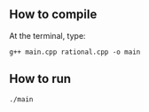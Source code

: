 ## How to compile

At the terminal, type:

    g++ main.cpp rational.cpp -o main

## How to run

    ./main
